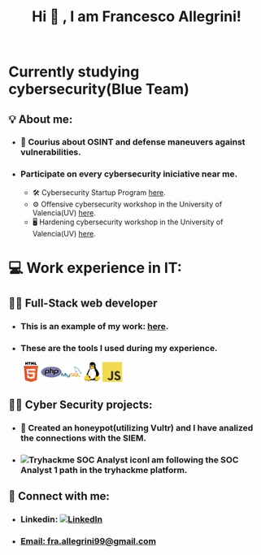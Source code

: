<h1 align="center">Hi 🙌 , I am Francesco Allegrini!</h1>
<br/><h1>Currently studying cybersecurity(Blue Team)</h1>


<!--ABOUT ME SECTION-->
<div id><h2>💡 About me:</h2>
  <ul dir="auto">
    <li>
      <h3>🔎 Courius about OSINT and defense maneuvers against vulnerabilities.</h3>
    </li>
    <li>
      <h3>Participate on every cybersecurity iniciative near me.</h3>
      <ul id="participations">
        <li>
          🛠️ Cybersecurity Startup Program <a href="https://github.com/FraAlle/Frontpage/blob/main/Hackaton2024/Ciberseguridad_Hackaton_StartupValencia.pdf">here</a>.
        </li>
        <li>
          ⚙️ Offensive cybersecurity workshop in the University of Valencia(UV) <a href="https://github.com/FraAlle/Cybersecurity/blob/main/UV_workshops/Buffer_Overflow_Exploit.mp4">here</a>.
        </li>
        <li>
          🖥️ Hardening cybersecurity workshop in the University of Valencia(UV) <a href="https://github.com/FraAlle/Cybersecurity/blob/main/UV_workshops/Talleres.md">here</a>.
        </li>
      </ul>
    </li>
  </ul>
</div>

<!--WORK EXPERIENCE-->
<div id="Work_Experience">
  <h1>💻 Work experience in IT:</h1>
  <h2>👨‍💻 Full-Stack web developer</h2>
  <ul id="Work_Experience">
    <li>
      <h3>This is an example of my work: <a href="https://github.com/FraAlle/Coding/blob/main/Full-Stack_work_example/admin_tickets.php">here</a>.</h3>
    </li>
    <li>
      <h3>These are the tools I used during my experience.</h3>
      <p align="left"><img src="https://raw.githubusercontent.com/devicons/devicon/master/icons/html5/html5-original-wordmark.svg" alt="html5" width="40" height="40"/><img src="https://raw.githubusercontent.com/devicons/devicon/master/icons/php/php-original.svg" alt="php" width="40" height="40"/><img src="https://raw.githubusercontent.com/devicons/devicon/master/icons/mysql/mysql-original-wordmark.svg" alt="mysql" width="40" height="40"/><img src="https://raw.githubusercontent.com/devicons/devicon/master/icons/linux/linux-original.svg" alt="linux" width="40" height="40"/><img src="https://raw.githubusercontent.com/devicons/devicon/master/icons/javascript/javascript-original.svg" alt="js" width="40" height="40"/></p>
    </li>
  </ul>
  <h2>👨‍💻 Cyber Security projects:</h2>
  <ul>
    <li>
      <h3>🍯 Created an honeypot(utilizing Vultr) and I have analized the connections with the SIEM.</h3>
    </li>
    <li>
      <h3><img src="https://assets.tryhackme.com/img/paths/SOCL1.svg" alt="Tryhackme SOC Analyst icon" style="width:40px;height:40px;">I am following the SOC Analyst 1 path in the tryhackme platform.</h3>
    </li>
  </ul>
</div>

<!--CONTACT-->
<h2>📲 Connect with me:</h2>
<ul>
  <li>
    <h3>Linkedin: <a href="https://www.linkedin.com/in/francesco-allegrini-517871229/"><img alt="LinkedIn" width="22px" src="https://external-content.duckduckgo.com/iu/?u=https%3A%2F%2Fwww.pinclipart.com%2Fpicdir%2Fmiddle%2F97-971470_linkedin-linkedin-social-media-icons-clipart.png&f=1&nofb=1&ipt=ff5043e334996e77b43b4839b64f0540bfb58cbf835796432c078d3dc0167c9e&ipo=images"/></h3>
  </li>
  <li>
    <h3>Email: fra.allegrini99@gmail.com</h3>
  </li>
</ul>


<!--[<img align="left" alt="LinkedIn" width="22px" src="https://cdn.jsdelivr.net/npm/simple-icons@v3/icons/linkedin.svg" />][linkedin]-->